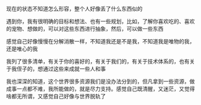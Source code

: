 现在的状态不知道怎么形容，整个人好像丢了什么东西似的

遇到你，我有很明确的目标和想法、也有一些规划，比如，了解你喜欢吃的、喜欢的宠物、想做的，可以对这些东西进行抽象，然后，可以做一些东西

感觉自己好像慢慢在分解消散一样，不知道我还是不是我，不知道我是唯物的我，还是唯心的我

我列了很多清单，有关于你的喜好的，有关于我们的，有关于技术体系的，也有关于我侄子的，想通过这些来成就一些人和事

我也深深的知道，这个世界很多资源我们是没办法分到的，但凡拿到一些资源，做成事一点都不难，我所能做的，就是尽力支持。感觉自己既清醒，又迷茫，又觉得啥都无所谓，又感觉自己好像与世界脱轨了
